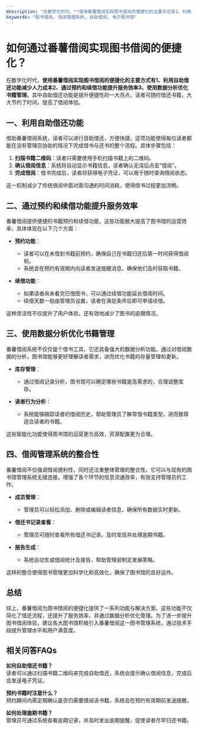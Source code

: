```yaml
---
description: "在数字化时代，**使用番薯借阅实现图书借阅的便捷化的主要方式有1、利用自助借还功能减少人力成本2、通过预约和续借功能提升服务效率3、使用数据分析优化书籍管理**。其中自助借还功能是提升便捷性的一大亮点，读者可随时借还书籍，大大节约了时间，提高了借阅体验。"
keywords: "图书借阅, 借阅管理系统, 自助借阅, 电子图书馆"
---
```

# 如何通过番薯借阅实现图书借阅的便捷化？

在数字化时代，**使用番薯借阅实现图书借阅的便捷化的主要方式有1、利用自助借还功能减少人力成本2、通过预约和续借功能提升服务效率3、使用数据分析优化书籍管理**。其中自助借还功能是提升便捷性的一大亮点，读者可随时借还书籍，大大节约了时间，提高了借阅体验。

## **一、利用自助借还功能**

借助番薯借阅系统，读者可以进行自助借还，方便快捷。这项功能使得每位读者都能在没有管理员协助的情况下完成借书与还书的整个流程。具体步骤包括：

1. **扫描书籍二维码**：读者只需要使用手机扫描书籍上的二维码。
2. **确认借阅信息**：系统将自动显示书籍信息，读者确认无误后点击“借阅”。
3. **完成借阅**：借书完成后，读者将获得电子凭证，可以用于随时查询借阅状态。

这一机制减少了传统借阅中面对面沟通的时间消耗，使得借书过程更加流畅。

## **二、通过预约和续借功能提升服务效率**

番薯借阅提供便捷的书籍预约和续借功能，这些功能极大提高了图书馆的运营效率，具体体现在以下几个方面：

- **预约功能**：
  - 读者可以在未借到书籍前预约，确保自己在书籍归还后第一时间获得借阅权。
  - 系统会在预约有效期内向读者发送提醒消息，确保他们及时获取书籍。

- **续借功能**：
  - 如果读者尚未看完已借图书，可以通过续借功能延长借阅时间。
  - 续借天数一般由管理员设置，读者在满足条件后即可申请续借。

这种灵活性不仅提升了用户体验，还有效地减少了图书的逾期情况。

## **三、使用数据分析优化书籍管理**

番薯借阅系统不仅仅是个借书工具，它还具备强大的数据分析功能。通过对借阅数据的分析，图书馆能够更好理解读者需求，进而优化书籍的存量管理和更新。

- **库存管理**：
  - 通过借阅记录分析，图书馆可以确定哪些书籍是高需求的，合理调整库存。
  
- **读者行为分析**：
  - 系统能够跟踪读者的借阅历史，帮助管理员了解常借书籍类型，进而推荐适合读者的书籍。

这些智能化功能使得图书馆的运营更为高效，资源配置更为合理。

## **四、借阅管理系统的整合性**

番薯借阅不仅强调借阅便利性，同时还注重整体管理的整合性。它可以与现有的图书馆管理系统无缝连接，增强了各个环节的信息流通效率，有效支持管理员的工作。

- **成员管理**：
  - 管理员可以轻松添加、删除或编辑读者信息，确保所有数据实时更新。
  
- **借还书记录查看**：
  - 管理员可随时查看所有借还书记录，及时发现并处理逾期书籍。

- **报告生成**：
  - 系统自动生成借阅统计及报告，帮助管理层制定发展策略。

这样的整合使得图书管理更加科学化和高效化，确保了图书馆的良好运作。

## **总结**

综上，番薯借阅为图书借阅的便捷化提供了一系列功能与解决方案。这些功能不仅简化了借还流程，还提升了服务效率，并通过数据分析优化管理。为了进一步提升图书借阅体验，建议各大图书馆积极引入番薯借阅这一图书管理系统，通过技术手段提升管理水平和用户满意度。

## 相关问答FAQs

**如何自助借还书籍？**  
读者可以通过扫描书籍二维码来完成自助借还，系统会提示确认借阅信息，完成后会发送电子凭证。

**预约书籍时注意什么？**  
预约期间内需定期确认是否仍需要借阅该书籍，系统会在预约有效期前发送提醒。

**如何处理逾期书籍？**  
管理员可通过系统查看逾期记录，并及时发出逾期提醒，促使读者尽早归还书籍。
